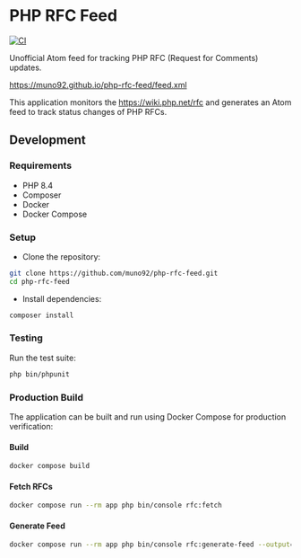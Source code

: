 # PHP RFC Feed

[![CI](https://github.com/muno92/php-rfc-feed/actions/workflows/ci.yml/badge.svg)](https://github.com/muno92/php-rfc-feed/actions/workflows/ci.yml)

Unofficial Atom feed for tracking PHP RFC (Request for Comments) updates.

https://muno92.github.io/php-rfc-feed/feed.xml

This application monitors the https://wiki.php.net/rfc and generates an Atom feed to track status changes of PHP RFCs.

## Development

### Requirements

- PHP 8.4
- Composer
- Docker
- Docker Compose

### Setup

-  Clone the repository:

  ```bash
  git clone https://github.com/muno92/php-rfc-feed.git
  cd php-rfc-feed
  ```

-  Install dependencies:

  ```bash
  composer install
  ```

### Testing

Run the test suite:

```bash
php bin/phpunit
```

### Production Build

The application can be built and run using Docker Compose for production verification:

#### Build

```bash
docker compose build
```

#### Fetch RFCs

```bash
docker compose run --rm app php bin/console rfc:fetch
```


#### Generate Feed

```bash
docker compose run --rm app php bin/console rfc:generate-feed --output=feed.xml --limit=10
```
